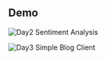 ## Demo

![Day2 Sentiment Analysis](https://github.com/chocoluffy/ReactNativeEveryday/blob/master/images/Jun-24-2016%2014-49-54.gif)

![Day3 Simple Blog Client](https://github.com/chocoluffy/ReactNativeEveryday/blob/master/images/react-native-simpleNavigator.gif)
